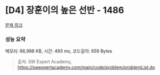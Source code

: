 # [D4] 장훈이의 높은 선반 - 1486 

[문제 링크](https://swexpertacademy.com/main/code/problem/problemDetail.do?contestProbId=AV2b7Yf6ABcBBASw) 

### 성능 요약

메모리: 66,988 KB, 시간: 493 ms, 코드길이: 659 Bytes



> 출처: SW Expert Academy, https://swexpertacademy.com/main/code/problem/problemList.do